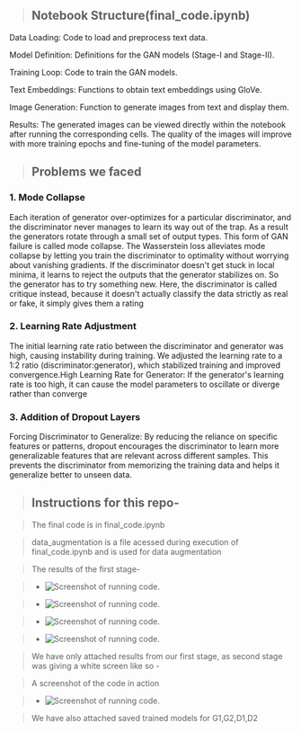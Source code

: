 >## Notebook Structure(final_code.ipynb)
Data Loading: Code to load and preprocess text data.

Model Definition: Definitions for the GAN models (Stage-I and Stage-II).

Training Loop: Code to train the GAN models.

Text Embeddings: Functions to obtain text embeddings using GloVe.

Image Generation: Function to generate images from text and display them.

Results:
The generated images can be viewed directly within the notebook after running the corresponding cells. The quality of the images will improve with more training epochs and fine-tuning of the model parameters.

>## Problems we faced 

### 1. Mode Collapse

Each iteration of generator over-optimizes for a particular discriminator, and the discriminator never manages to learn its way out of the trap. As a result the generators rotate through a small set of output types. This form of GAN failure is called mode collapse.
The Wasserstein loss alleviates mode collapse by letting you train the discriminator to optimality without worrying about vanishing gradients. If the discriminator doesn't get stuck in local minima, it learns to reject the outputs that the generator stabilizes on. So the generator has to try something new.
Here, the discriminator is called critique instead, because it doesn't actually classify the data strictly as real or fake, it simply gives them a rating

### 2. Learning Rate Adjustment

The initial learning rate ratio between the discriminator and generator was high, causing instability during training. We adjusted the learning rate to a 1:2 ratio (discriminator:generator), which stabilized training and improved convergence.High Learning Rate for Generator: If the generator's learning rate is too high, it can cause the model parameters to oscillate or diverge rather than converge

### 3. Addition of Dropout Layers
Forcing Discriminator to Generalize: By reducing the reliance on specific features or patterns, dropout encourages the discriminator to learn more generalizable features that are relevant across different samples. This prevents the discriminator from memorizing the training data and helps it generalize better to unseen data.

>## Instructions for this repo-

>The final code is in final_code.ipynb

>data_augmentation is a file acessed during execution of final_code.ipynb and is used for data augmentation

>The results of the first stage-

>- ![Screenshot of running code.](stage1.jpg)

>- ![Screenshot of running code.](stage1_part1.jpg)

>- ![Screenshot of running code.](stage1_part2.jpg)

>- ![Screenshot of running code.](stage1_part3.jpg)

>We have only attached results from our first stage, as second stage was giving a white screen like so -

>A screenshot of the code in action

>- ![Screenshot of running code.](stage2.jpg)

>We have also attached saved trained models for G1,G2,D1,D2
